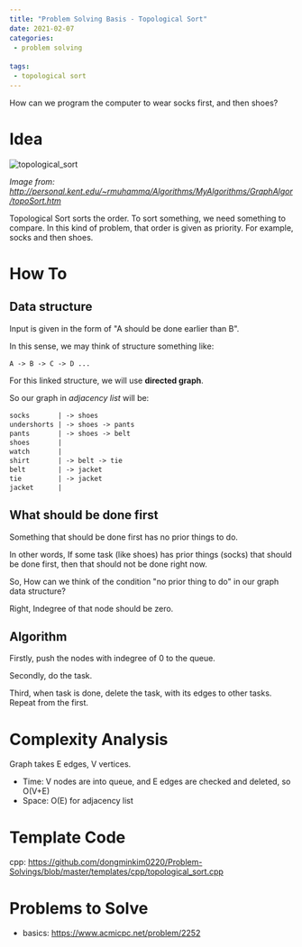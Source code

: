 ```yaml
---
title: "Problem Solving Basis - Topological Sort"
date: 2021-02-07
categories:
 - problem solving 

tags:
 - topological sort
---
```


How can we program the computer to wear socks first, and then shoes?

# Idea

![topological_sort](..\..\assets\images\ps\2021-02-07-topological_sort.gif)

*Image from: http://personal.kent.edu/~rmuhamma/Algorithms/MyAlgorithms/GraphAlgor/topoSort.htm*



Topological Sort sorts the order. To sort something, we need something to compare. In this kind of problem, that order is given as priority. For example, socks and then shoes. 

# How To
## Data structure
Input is given in the form of "A should be done earlier than B".

In this sense, we may think of structure something like:

```
A -> B -> C -> D ...
```

For this linked structure, we will use **directed graph**.



So our graph in *adjacency list* will be:

```
socks       | -> shoes
undershorts | -> shoes -> pants
pants		| -> shoes -> belt
shoes		|
watch		|
shirt		| -> belt -> tie
belt		| -> jacket
tie			| -> jacket
jacket		|
```



## What should be done first

Something that should be done first has no prior things to do.

In other words, If some task (like shoes) has prior things (socks) that should be done first, then that should not be done right now.



So, How can we think of the condition "no prior thing to do" in our graph data structure?

Right, Indegree of that node should be zero.



## Algorithm
Firstly, push the nodes with indegree of 0 to the queue.

Secondly, do the task.

Third, when task is done, delete the task, with its edges to other tasks. Repeat from the first.



# Complexity Analysis
Graph takes E edges, V vertices.
- Time: V nodes are into queue, and E edges are checked and deleted, so O(V+E)
- Space: O(E) for adjacency list

# Template Code
cpp: <https://github.com/dongminkim0220/Problem-Solvings/blob/master/templates/cpp/topological_sort.cpp>

# Problems to Solve
- basics: <https://www.acmicpc.net/problem/2252>
